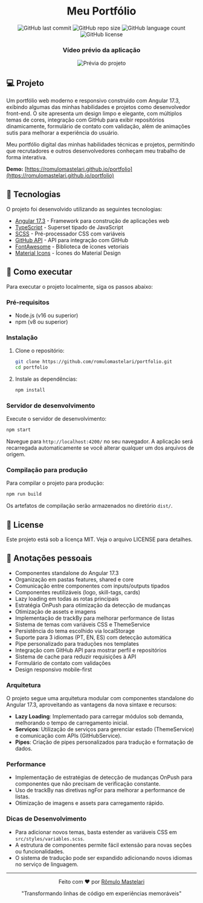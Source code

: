 <h1 align="center">Meu Portfólio</h1>

<p align="center">
  <img src="https://img.shields.io/github/last-commit/romulomastelari/portfolio" alt="GitHub last commit">
  <img src="https://img.shields.io/github/repo-size/romulomastelari/portfolio" alt="GitHub repo size">
  <img src="https://img.shields.io/github/languages/count/romulomastelari/portfolio" alt="GitHub language count">
  <img src="https://img.shields.io/github/license/romulomastelari/portfolio" alt="GitHub license">
</p>

<h3 align="center">Vídeo prévio da aplicação</h3>
<p align="center">
  <img 
    src="src/assets/Rômulo-Mastelari-Portifolio.gif" 
    alt="Prévia do projeto" 
  />
</p>


## 💻 Projeto

Um portfólio web moderno e responsivo construído com Angular 17.3, exibindo algumas das minhas habilidades e projetos como desenvolvedor front-end. O site apresenta um design limpo e elegante, com múltiplos temas de cores, integração com GitHub para exibir repositórios dinamicamente, formulário de contato com validação, além de animações sutis para melhorar a experiência do usuário.

Meu portfólio digital das minhas habilidades técnicas e projetos, permitindo que recrutadores e outros desenvolvedores conheçam meu trabalho de forma interativa.

**Demo:** [https://romulomastelari.github.io/portfolio](https://romulomastelari.github.io/portfolio)

## 🧪 Tecnologias

O projeto foi desenvolvido utilizando as seguintes tecnologias:

- [Angular 17.3](https://angular.io/) - Framework para construção de aplicações web
- [TypeScript](https://www.typescriptlang.org/) - Superset tipado de JavaScript
- [SCSS](https://sass-lang.com/) - Pré-processador CSS com variáveis
- [GitHub API](https://docs.github.com/en/rest) - API para integração com GitHub
- [FontAwesome](https://fontawesome.com/) - Biblioteca de ícones vetoriais
- [Material Icons](https://material.io/resources/icons/) - Ícones do Material Design

## 🚀 Como executar

Para executar o projeto localmente, siga os passos abaixo:

### Pré-requisitos

- Node.js (v16 ou superior)
- npm (v8 ou superior)

### Instalação

1. Clone o repositório:
   ```bash
   git clone https://github.com/romulomastelari/portfolio.git
   cd portfolio
   ```

2. Instale as dependências:
   ```bash
   npm install
   ```

### Servidor de desenvolvimento

Execute o servidor de desenvolvimento:

```bash
npm start
```

Navegue para `http://localhost:4200/` no seu navegador. A aplicação será recarregada automaticamente se você alterar qualquer um dos arquivos de origem.

### Compilação para produção

Para compilar o projeto para produção:

```bash
npm run build
```

Os artefatos de compilação serão armazenados no diretório `dist/`.

## 📝 License

Este projeto está sob a licença MIT. Veja o arquivo LICENSE para detalhes.

## 📓 Anotações pessoais
- Componentes standalone do Angular 17.3
- Organização em pastas features, shared e core
- Comunicação entre componentes com inputs/outputs tipados
- Componentes reutilizáveis (logo, skill-tags, cards)
- Lazy loading em todas as rotas principais
- Estratégia OnPush para otimização da detecção de mudanças
- Otimização de assets e imagens
- Implementação de trackBy para melhorar performance de listas
- Sistema de temas com variáveis CSS e ThemeService
- Persistência do tema escolhido via localStorage
- Suporte para 3 idiomas (PT, EN, ES) com detecção automática
- Pipe personalizado para traduções nos templates
- Integração com GitHub API para mostrar perfil e repositórios
- Sistema de cache para reduzir requisições à API
- Formulário de contato com validações
- Design responsivo mobile-first

### Arquitetura

O projeto segue uma arquitetura modular com componentes standalone do Angular 17.3, aproveitando as vantagens da nova sintaxe e recursos:

- **Lazy Loading**: Implementado para carregar módulos sob demanda, melhorando o tempo de carregamento inicial.
- **Serviços**: Utilização de serviços para gerenciar estado (ThemeService) e comunicação com APIs (GitHubService).
- **Pipes**: Criação de pipes personalizados para tradução e formatação de dados.

### Performance

- Implementação de estratégias de detecção de mudanças OnPush para componentes que não precisam de verificação constante.
- Uso de trackBy nas diretivas ngFor para melhorar a performance de listas.
- Otimização de imagens e assets para carregamento rápido.

### Dicas de Desenvolvimento

- Para adicionar novos temas, basta estender as variáveis CSS em `src/styles/variables.scss`.
- A estrutura de componentes permite fácil extensão para novas seções ou funcionalidades.
- O sistema de tradução pode ser expandido adicionando novos idiomas no serviço de linguagem.

---

<p align="center">
  Feito com ❤️ por <a href="https://github.com/romulomastelari">Rômulo Mastelari</a>
</p>
<p align="center">
  "Transformando linhas de código em experiências memoráveis"
</p>

